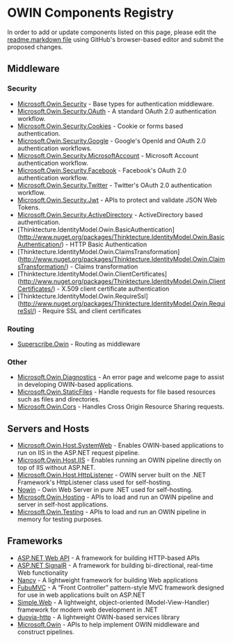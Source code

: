 # OWIN Components Registry
In order to add or update components listed on this page, please edit the [readme.markdown file](https://github.com/owin-middleware/Registry/blob/master/readme.markdown) using GitHub's browser-based editor and submit the proposed changes. 

## Middleware

### Security
* [Microsoft.Owin.Security](http://www.nuget.org/packages/Microsoft.Owin.Security/) - Base types for authentication middleware.
* [Microsoft.Owin.Security.OAuth](http://www.nuget.org/packages/Microsoft.Owin.Security.OAuth/) - A standard OAuth 2.0 authentication workflow.
* [Microsoft.Owin.Security.Cookies](http://www.nuget.org/packages/Microsoft.Owin.Security.Cookies/) - Cookie or forms based authentication.
* [Microsoft.Owin.Security.Google](http://www.nuget.org/packages/Microsoft.Owin.Security.Google/) - Google's OpenId and OAuth 2.0 authentication workflows.
* [Microsoft.Owin.Security.MicrosoftAccount](http://www.nuget.org/packages/Microsoft.Owin.Security.MicrosoftAccount/) - Microsoft Account authentication workflow.
* [Microsoft.Owin.Security.Facebook](http://www.nuget.org/packages/Microsoft.Owin.Security.Facebook/) - Facebook's OAuth 2.0 authentication workflow.
* [Microsoft.Owin.Security.Twitter](http://www.nuget.org/packages/Microsoft.Owin.Security.Twitter/) - Twitter's OAuth 2.0 authentication workflow.
* [Microsoft.Owin.Security.Jwt](http://www.nuget.org/packages/Microsoft.Owin.Security.Jwt/) - APIs to protect and validate JSON Web Tokens.
* [Microsoft.Owin.Security.ActiveDirectory](http://www.nuget.org/packages/Microsoft.Owin.Security.ActiveDirectory/) - ActiveDirectory based authentication.
* [Thinktecture.IdentityModel.Owin.BasicAuthentication] (http://www.nuget.org/packages/Thinktecture.IdentityModel.Owin.BasicAuthentication/) - HTTP Basic Authentication
* [Thinktecture.IdentityModel.Owin.ClaimsTransformation] (http://www.nuget.org/packages/Thinktecture.IdentityModel.Owin.ClaimsTransformation/) - Claims transformation
* [Thinktecture.IdentityModel.Owin.ClientCertificates] (http://www.nuget.org/packages/Thinktecture.IdentityModel.Owin.ClientCertificates/) - X.509 client certificate authentication
* [Thinktecture.IdentityModel.Owin.RequireSsl] (http://www.nuget.org/packages/Thinktecture.IdentityModel.Owin.RequireSsl/) - Require SSL and client certificates

### Routing
* [Superscribe.Owin](http://superscribe.org/) - Routing as middleware

### Other
* [Microsoft.Owin.Diagnostics](http://www.nuget.org/packages/Microsoft.Owin.Diagnostics/) - An error page and welcome page to assist in developing OWIN-based applications.
* [Microsoft.Owin.StaticFiles](http://www.nuget.org/packages/Microsoft.Owin.StaticFiles/) - Handle requests for file based resources such as files and directories.
* [Microsoft.Owin.Cors](http://www.nuget.org/packages/Microsoft.Owin.Cors/) - Handles Cross Origin Resource Sharing requests.
 
## Servers and Hosts
* [Microsoft.Owin.Host.SystemWeb](http://www.nuget.org/packages/Microsoft.Owin.Host.SystemWeb/) - Enables OWIN-based applications to run on IIS in the ASP.NET request pipeline.
* [Microsoft.Owin.Host.IIS](http://www.nuget.org/packages/Microsoft.Owin.Host.IIS/) - Enables running an OWIN pipeline directly on top of IIS without ASP.NET.
* [Microsoft.Owin.Host.HttpListener](http://www.nuget.org/packages/Microsoft.Owin.Host.HttpListener/) - OWIN server built on the .NET Framework's HttpListener class used for self-hosting.
* [Nowin](https://github.com/Bobris/Nowin) - Owin Web Server in pure .NET used for self-hosting.
* [Microsoft.Owin.Hosting](http://www.nuget.org/packages/Microsoft.Owin.Hosting/) - APIs to load and run an OWIN pipeline and server in self-host applications.
* [Microsoft.Owin.Testing](http://www.nuget.org/packages/Microsoft.Owin.Testing/) - APIs to load and run an OWIN pipeline in memory for testing purposes.

## Frameworks
* [ASP.NET Web API](http://www.asp.net/web-api) - A framework for building HTTP-based APIs
* [ASP.NET SignalR](http://www.asp.net/signalr) - A framework for building bi-directional, real-time Web functionality
* [Nancy](http://nancyfx.org) - A lightweight framework for building Web applications
* [FubuMVC](http://mvc.fubu-project.org) - A “Front Controller” pattern-style MVC framework designed for use in web applications built on ASP.NET
* [Simple.Web](https://github.com/markrendle/Simple.Web) - A lightweight, object-oriented (Model-View-Handler) framework for modern web development in .NET
* [duovia-http](https://github.com/duovia/duovia-http) - A lightweight OWIN-based services library
* [Microsoft.Owin](http://www.nuget.org/packages/Microsoft.Owin/) - APIs to help implement OWIN middleware and construct pipelines.
